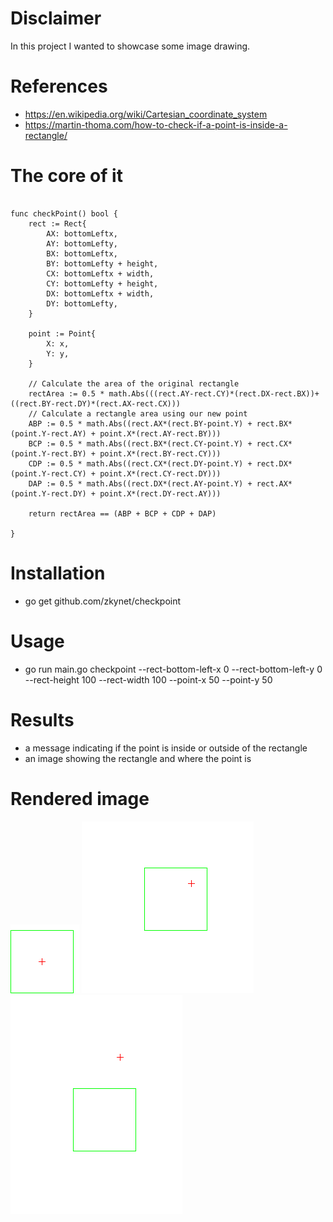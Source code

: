 # Disclaimer
In this project I wanted to showcase some image drawing.


# References
- https://en.wikipedia.org/wiki/Cartesian_coordinate_system
- https://martin-thoma.com/how-to-check-if-a-point-is-inside-a-rectangle/

# The core of it
```

func checkPoint() bool {
	rect := Rect{
		AX: bottomLeftx,
		AY: bottomLefty,
		BX: bottomLeftx,
		BY: bottomLefty + height,
		CX: bottomLeftx + width,
		CY: bottomLefty + height,
		DX: bottomLeftx + width,
		DY: bottomLefty,
	}

	point := Point{
		X: x,
		Y: y,
	}

	// Calculate the area of the original rectangle
	rectArea := 0.5 * math.Abs(((rect.AY-rect.CY)*(rect.DX-rect.BX))+((rect.BY-rect.DY)*(rect.AX-rect.CX)))
	// Calculate a rectangle area using our new point
	ABP := 0.5 * math.Abs((rect.AX*(rect.BY-point.Y) + rect.BX*(point.Y-rect.AY) + point.X*(rect.AY-rect.BY)))
	BCP := 0.5 * math.Abs((rect.BX*(rect.CY-point.Y) + rect.CX*(point.Y-rect.BY) + point.X*(rect.BY-rect.CY)))
	CDP := 0.5 * math.Abs((rect.CX*(rect.DY-point.Y) + rect.DX*(point.Y-rect.CY) + point.X*(rect.CY-rect.DY)))
	DAP := 0.5 * math.Abs((rect.DX*(rect.AY-point.Y) + rect.AX*(point.Y-rect.DY) + point.X*(rect.DY-rect.AY)))

	return rectArea == (ABP + BCP + CDP + DAP)

}

```

# Installation
- go get github.com/zkynet/checkpoint

# Usage
- go run main.go checkpoint --rect-bottom-left-x 0 --rect-bottom-left-y 0 --rect-height 100 --rect-width 100 --point-x 50 --point-y 50

# Results
- a message indicating if the point is inside or outside of the rectangle
- an image showing the rectangle and where the point is

# Rendered image
![alt text](draw1.png) ![alt text](draw.png)  ![alt text](draw2.png)


